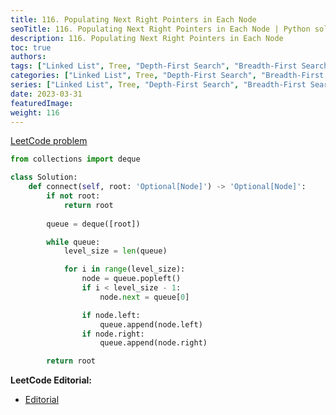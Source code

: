 ```yaml
---
title: 116. Populating Next Right Pointers in Each Node
seoTitle: 116. Populating Next Right Pointers in Each Node | Python solution and explanation
description: 116. Populating Next Right Pointers in Each Node
toc: true
authors:
tags: ["Linked List", Tree, "Depth-First Search", "Breadth-First Search", "Binary Tree"]
categories: ["Linked List", Tree, "Depth-First Search", "Breadth-First Search", "Binary Tree"]
series: ["Linked List", Tree, "Depth-First Search", "Breadth-First Search", "Binary Tree"]
date: 2023-03-31
featuredImage:
weight: 116
---
```


[LeetCode problem](https://leetcode.com/problems/populating-next-right-pointers-in-each-node/)

```python
from collections import deque

class Solution:
    def connect(self, root: 'Optional[Node]') -> 'Optional[Node]':
        if not root:
            return root
        
        queue = deque([root])

        while queue:
            level_size = len(queue)

            for i in range(level_size):
                node = queue.popleft()
                if i < level_size - 1:
                    node.next = queue[0]

                if node.left:
                    queue.append(node.left)
                if node.right:
                    queue.append(node.right)

        return root
```

**LeetCode Editorial:**

- [Editorial](https://leetcode.com/problems/best-time-to-buy-and-sell-stock-ii/editorial/)
